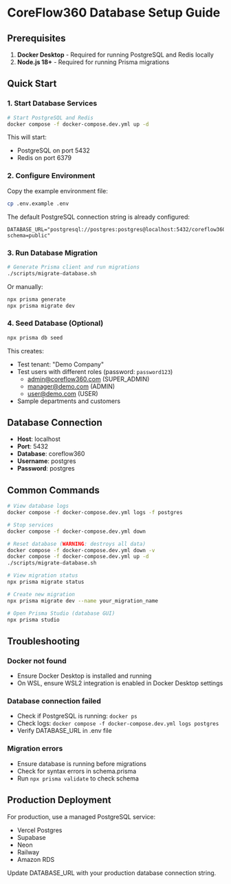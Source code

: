 # CoreFlow360 Database Setup Guide

## Prerequisites

1. **Docker Desktop** - Required for running PostgreSQL and Redis locally
2. **Node.js 18+** - Required for running Prisma migrations

## Quick Start

### 1. Start Database Services

```bash
# Start PostgreSQL and Redis
docker compose -f docker-compose.dev.yml up -d
```

This will start:
- PostgreSQL on port 5432
- Redis on port 6379

### 2. Configure Environment

Copy the example environment file:
```bash
cp .env.example .env
```

The default PostgreSQL connection string is already configured:
```
DATABASE_URL="postgresql://postgres:postgres@localhost:5432/coreflow360?schema=public"
```

### 3. Run Database Migration

```bash
# Generate Prisma client and run migrations
./scripts/migrate-database.sh
```

Or manually:
```bash
npx prisma generate
npx prisma migrate dev
```

### 4. Seed Database (Optional)

```bash
npx prisma db seed
```

This creates:
- Test tenant: "Demo Company"
- Test users with different roles (password: `password123`)
  - admin@coreflow360.com (SUPER_ADMIN)
  - manager@demo.com (ADMIN)
  - user@demo.com (USER)
- Sample departments and customers

## Database Connection

- **Host**: localhost
- **Port**: 5432
- **Database**: coreflow360
- **Username**: postgres
- **Password**: postgres

## Common Commands

```bash
# View database logs
docker compose -f docker-compose.dev.yml logs -f postgres

# Stop services
docker compose -f docker-compose.dev.yml down

# Reset database (WARNING: destroys all data)
docker compose -f docker-compose.dev.yml down -v
docker compose -f docker-compose.dev.yml up -d
./scripts/migrate-database.sh

# View migration status
npx prisma migrate status

# Create new migration
npx prisma migrate dev --name your_migration_name

# Open Prisma Studio (database GUI)
npx prisma studio
```

## Troubleshooting

### Docker not found
- Ensure Docker Desktop is installed and running
- On WSL, ensure WSL2 integration is enabled in Docker Desktop settings

### Database connection failed
- Check if PostgreSQL is running: `docker ps`
- Check logs: `docker compose -f docker-compose.dev.yml logs postgres`
- Verify DATABASE_URL in .env file

### Migration errors
- Ensure database is running before migrations
- Check for syntax errors in schema.prisma
- Run `npx prisma validate` to check schema

## Production Deployment

For production, use a managed PostgreSQL service:
- Vercel Postgres
- Supabase
- Neon
- Railway
- Amazon RDS

Update DATABASE_URL with your production database connection string.